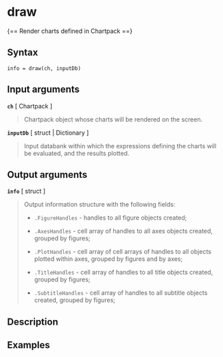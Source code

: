 # draw

{== Render charts defined in Chartpack ==}


## Syntax

    info = draw(ch, inputDb)

## Input arguments

__`ch`__ [ Chartpack ]
>
> Chartpack object whose charts will be rendered on the screen.
>


__`inputDb`__ [ struct | Dictionary ]
>
> Input databank within which the expressions defining the charts will be
> evaluated, and the results plotted.
>

## Output arguments

__`info`__ [ struct ]
>
> Output information structure with the following fields:
>
> * `.FigureHandles` - handles to all figure objects created;
>
> * `.AxesHandles` - cell array of handles to all axes objects created,
>   grouped by figures;
>
> * `.PlotHandles` - cell array of cell arrays of handles to all objects
>   plotted within axes, grouped by figures and by axes;
>
> * `.TitleHandles` - cell array of handles to all title objects created,
>   grouped by figures;
>
> * `.SubtitleHandles` - cell array of handles to all subtitle objects
>   created, grouped by figures;
>

## Description


## Examples

